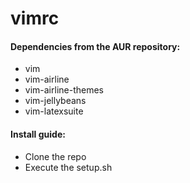 # vimrc

#### Dependencies from the AUR repository:
+ vim
+ vim-airline
+ vim-airline-themes
+ vim-jellybeans
+ vim-latexsuite

#### Install guide:
+ Clone the repo
+ Execute the setup.sh
